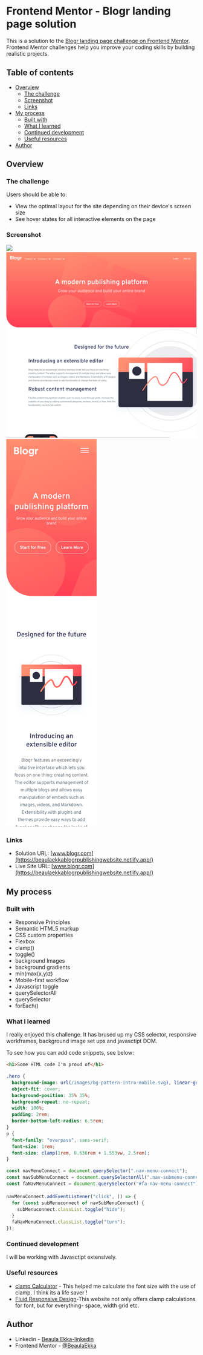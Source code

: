 # Frontend Mentor - Blogr landing page solution

This is a solution to the [Blogr landing page challenge on Frontend Mentor](https://www.frontendmentor.io/challenges/blogr-landing-page-EX2RLAApP). Frontend Mentor challenges help you improve your coding skills by building realistic projects.

## Table of contents

- [Overview](#overview)
  - [The challenge](#the-challenge)
  - [Screenshot](#screenshot)
  - [Links](#links)
- [My process](#my-process)
  - [Built with](#built-with)
  - [What I learned](#what-i-learned)
  - [Continued development](#continued-development)
  - [Useful resources](#useful-resources)
- [Author](#author)

## Overview

### The challenge

Users should be able to:

- View the optimal layout for the site depending on their device's screen size
- See hover states for all interactive elements on the page

### Screenshot

![](./myscreenshots/Animation.gif)
![](./myscreenshots/Screen%20Shot%20desktop.png)
![](./myscreenshots/Screen%20Shot%20mobile.png)

### Links

- Solution URL: [www.blogr.com](https://beaulaekkablogrpublishingwebsite.netlify.app/)
- Live Site URL: [www.blogr.com](https://beaulaekkablogrpublishingwebsite.netlify.app/)

## My process

### Built with

- Responsive Principles
- Semantic HTML5 markup
- CSS custom properties
- Flexbox
- clamp()
- toggle()
- background Images
- background gradients
- min(max(x,y)z)
- Mobile-first workflow
- Javascript toggle
- querySelectorAll
- querySelector
- forEach()

### What I learned

I really enjoyed this challenge. It has brused up my CSS selector, responsive workframes, background image set ups and javasctipt DOM.

To see how you can add code snippets, see below:

```html
<h1>Some HTML code I'm proud of</h1>
```

```css
.hero {
  background-image: url(/images/bg-pattern-intro-mobile.svg), linear-gradient(var(--Very-light-red), var(--Light-red));
  object-fit: cover;
  background-position: 35% 35%;
  background-repeat: no-repeat;
  width: 100%;
  padding: 2rem;
  border-bottom-left-radius: 6.5rem;
}
p {
  font-family: "overpass", sans-serif;
  font-size: 1rem;
  font-size: clamp(1rem, 0.636rem + 1.553vw, 2.5rem);
}
```

```js
const navMenuConnect = document.querySelector(".nav-menu-connect");
const navSubMenuConnect = document.querySelectorAll(".nav-submenu-connect");
const faNavMenuConnect = document.querySelector("#fa-nav-menu-connect");

navMenuConnect.addEventListener("click", () => {
  for (const subMenuconnect of navSubMenuConnect) {
    subMenuconnect.classList.toggle("hide");
  }
  faNavMenuConnect.classList.toggle("turn");
});
```

### Continued development

I will be working with Javasctipt extensively.

### Useful resources

- [clamp Calculator](https://www.marcbacon.com/tools/clamp-calculator/) - This helped me calculate the font size with the use of clamp. I think its a life saver !
- [Fluid Responsive Design](https://utopia.fyi/space/calculator?c=320,18,1.2,1240,20,1.25,5,2,&s=0.75%7C0.5%7C0.25,1.5%7C2%7C3%7C4%7C6,s-l&g=s,l,xl,12)-This website not only offers clamp calculations for font, but for everything- space, width grid etc.

## Author

- Linkedin - [Beaula Ekka-linkedin](https://www.linkedin.com/in/beaula-ekka-favejee-97316558/)
- Frontend Mentor - [@BeaulaEkka](https://www.frontendmentor.io/profile/BeaulaEkka)
